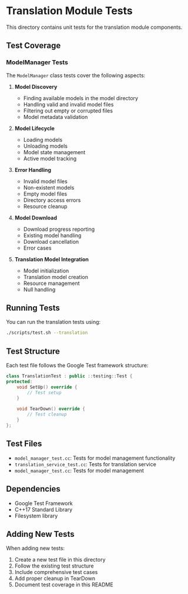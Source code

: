 # Translation Module Tests

This directory contains unit tests for the translation module components.

## Test Coverage

### ModelManager Tests

The `ModelManager` class tests cover the following aspects:

1. **Model Discovery**
   - Finding available models in the model directory
   - Handling valid and invalid model files
   - Filtering out empty or corrupted files
   - Model metadata validation

2. **Model Lifecycle**
   - Loading models
   - Unloading models
   - Model state management
   - Active model tracking

3. **Error Handling**
   - Invalid model files
   - Non-existent models
   - Empty model files
   - Directory access errors
   - Resource cleanup

4. **Model Download**
   - Download progress reporting
   - Existing model handling
   - Download cancellation
   - Error cases

5. **Translation Model Integration**
   - Model initialization
   - Translation model creation
   - Resource management
   - Null handling

## Running Tests

You can run the translation tests using:

```bash
./scripts/test.sh --translation
```

## Test Structure

Each test file follows the Google Test framework structure:

```cpp
class TranslationTest : public ::testing::Test {
protected:
    void SetUp() override {
        // Test setup
    }
    
    void TearDown() override {
        // Test cleanup
    }
};
```

## Test Files

- `model_manager_test.cc`: Tests for model management functionality
- `translation_service_test.cc`: Tests for translation service
- `model_manager_test.cc`: Tests for model management

## Dependencies

- Google Test Framework
- C++17 Standard Library
- Filesystem library

## Adding New Tests

When adding new tests:
1. Create a new test file in this directory
2. Follow the existing test structure
3. Include comprehensive test cases
4. Add proper cleanup in TearDown
5. Document test coverage in this README